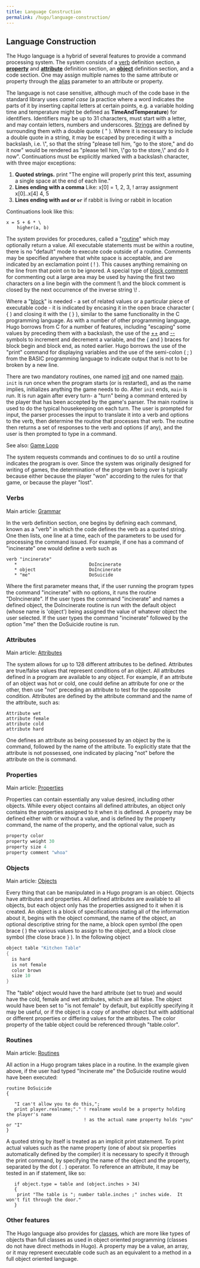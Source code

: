 ```yaml
---
title: Language Construction
permalink: /hugo/language-construction/
---
```

## Language Construction

The Hugo language is a hybrid of several features to provide a command
processing system. The system consists of a [verb](declarations/verb/)
definition section, a **[property](properties/)** and
**[attribute](attributes/)** definition section, an
**[object](basics/objects/)** definition section, and a code section.
One may assign multiple names to the same attribute or property through
the [alias](basics/alias/) parameter to an attribute or property.

The language is not case sensitive, although much of the code base in
the standard library uses *camel case* (a practice where a word
indicates the parts of it by inserting capital letters at certain
points, e.g. a variable holding time and temperature might be defined as
**TimeAndTemperature**) for identifiers.
Identifiers may be up to 31 characters, must start with a letter, and
may contain letters, numbers and underscores.
[Strings](strings/) are defined by surrounding them with a
double quote ( " ). Where it is necessary to include a double quote in a
string, it may be escaped by preceding it with a backslash, i.e. \\", so
that the string "please tell him, "go to the store," and do it now"
would be rendered as "please tell him, \\"go to the store,\\" and do it
now". Continuations must be explicitly marked
with a backslash character, with three major exceptions:

1.  **Quoted strings.**
        print "The engine will properly
               print this text, assuming a
               single space at the end of each
               line."
2.  **Lines ending with a comma** Like:
        x[0] = 1, 2, 3, ! array assignment x[0]..x[4]
               4, 5
3.  **Lines ending with `and` or `or`**
        if rabbit is living or
            rabbit in location

Continuations look like this:

    x = 5 + 6 * \
        higher(a, b)

The system provides for procedures, called a
"[routine](routines/)" which may optionally return a
value. All executable statements must be within a
routine, there is no "default" mode to execute code outside of a
routine. Comments may be specified anywhere that
white space is acceptable, and are indicated by an exclamation point ( !
). This causes anything remaining on the line from that point on to be
ignored. A special type of [block comment](basics/block-comment/) for
commenting out a large area may be used by having the first two
characters on a line begin with the comment !\\ and the block comment is
closed by the next occurrence of the inverse string \\! .

Where a "[block](definitions/block/)" is needed - a set of related values
or a particular piece of executable code - it is indicated by encasing
it in the open brace character ( { ) and closing it with the ( } ),
similar to the same functionality in the C programming language. As with
a number of other programming language, Hugo borrows from C for a number
of features, including "escaping" some values by preceding them with a
backslash, the use of the [++](operators/++/) and [--](operators/--/)
symbols to increment and decrement a variable, and the { and } braces
for block begin and block end, as noted earlier. Hugo borrows the use of
the "print" command for displaying variables and the use of the
semi-colon ( ; ) from the BASIC programming language to indicate output
that is not to be broken by a new line.

There are two mandatory routines, one named [init](routines/init/) and
one named [main](routines/main/). `init` is run once when the program
starts (or is restarted), and as the name implies, initializes anything
the game needs to do. After `init` ends, `main` is run. It is run again
after every turn- a "turn" being a command entered by the player that
has been accepted by the game's parser. The main routine is used to do
the typical housekeeping on each turn. The user is prompted for input,
the parser processes the input to translate it into a verb and options
to the verb, then determine the routine that processes that verb. The
routine then returns a set of responses to the verb and options (if
any), and the user is then prompted to type in a command.


See also: [Game Loop](loops/game-loop/)

The system requests commands and continues to do so until a routine
indicates the program is over. Since the system was originally designed
for writing of games, the determination of the program being over is
typically because either because the player "won" according to the rules
for that game, or because the player "lost".

### Verbs


Main article: [Grammar](basics/grammar/)

In the verb definition section, one begins by defining each command,
known as a "verb" in which the code defines the verb as a quoted string.
One then lists, one line at a time, each of the parameters to be used
for processing the command issued. For example, if one has a command of
"incinerate" one would define a verb such as

    verb "incinerate"
       *                           DoIncinerate
       * object                    DoIncinerate
       * "me"                      DoSuicide

Where the first parameter means that, if the user running the program
types the command "incinerate" with no options, it runs the routine
"DoIncinerate". If the user types the command "incinerate" and names a
defined object, the DoIncinerate routine is run with the default object
(whose name is 'object') being assigned the value of whatever object the
user selected. If the user types the command "incinerate" followed by
the option "me" then the DoSuicide routine is run.

### Attributes


Main article: [Attributes](attributes/)

The system allows for up to 128 different attributes to be defined.
Attributes are true/false values that represent conditions of an object.
All attributes defined in a program are available to any object. For
example, if an attribute of an object was hot or cold, one could define
an attribute for one or the other, then use "not" preceding an attribute
to test for the opposite condition. Attributes are defined by the
attribute command and the name of the attribute, such as:

    Attribute wet
    attribute female
    attribute cold
    attribute hard

One defines an attribute as being possessed by an object by the is
command, followed by the name of the attribute. To explicitly state that
the attribute is not possessed, one indicated by placing "not" before
the attribute on the is command.

### Properties


Main article: [Properties](properties/)

Properties can contain essentially any value desired, including other
objects. While every object contains all defined attributes, an object
only contains the properties assigned to it when it is defined. A
property may be defined either with or without a value, and is defined
by the property command, the name of the property, and the optional
value, such as

``` c
property color
property weight 30
property size 4
property comment "whoa"
```

### Objects


Main article: [Objects](basics/objects/)

Every thing that can be manipulated in a Hugo program is an object.
Objects have attributes and properties. All defined attributes are
available to all objects, but each object only has the properties
assigned to it when it is created. An object is a block of
specifications stating all of the information about it, begins with the
object command, the name of the object, an optional descriptive string
for the name, a block open symbol (the open brace ( ) the various values
to assign to the object, and a block close symbol (the close brace } ).
In the following object

``` c
object table "Kitchen Table"
{
  is hard
  is not female
  color brown
  size 10
}
```

The "table" object would have the hard attribute (set to true) and would
have the cold, female and wet attributes, which are all false. The
object would have been set to "is not female" by default, but explicitly
specifying it may be useful, or if the object is a copy of another
object but with additional or different properties or differing values
for the attributes. The color property of the table object could be
referenced through "table.color".

### Routines


Main article: [Routines](routines/)

All action in a Hugo program takes place in a routine. In the example
given above, if the user had typed "Incinerate me" the DoSuicide routine
would have been executed:

    routine DoSuicide
    {

       "I can't allow you to do this,";
       print player.realname;"." ! realname would be a property holding the player's name
                                 ! as the actual name property holds "you" or "I"
    }

A quoted string by itself is treated as an implicit print statement. To
print actual values such as the name property (one of about six
properties automatically defined by the compiler) it is necessary to
specify it through the print command, by specifying the name of the
object and the property, separated by the dot ( . ) operator. To
reference an attribute, it may be tested in an if statement, like so:

       if object.type = table and (object.inches > 34)
       {
        print "The table is "; number table.inches ;" inches wide.  It won't fit through the door."
       }

### Other features

The Hugo language also provides for
[classes](basics/object_classes/), which are more like types of
objects than full classes as used in object oriented programming
(classes do not have direct methods in Hugo). A property may be a value,
an array, or it may represent executable code such as an equivalent to a
method in a full object oriented language.
